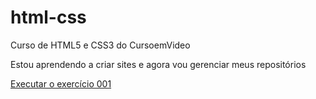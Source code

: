 # html-css
 Curso de HTML5 e CSS3 do CursoemVideo

 Estou aprendendo a criar sites e agora vou gerenciar meus repositórios

<a href="https://fabionunesmelo.github.io/html-css/exercicios/ex001/index.html">Executar o exercício 001 </a>